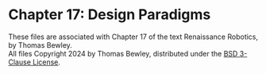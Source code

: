 # Chapter 17: Design Paradigms
These files are associated with Chapter 17 of the text Renaissance Robotics, by Thomas Bewley.<BR>
All files Copyright 2024 by Thomas Bewley, distributed under the <a href="https://github.com/tbewley/RR/blob/main/LICENSE">BSD 3-Clause License</a>.